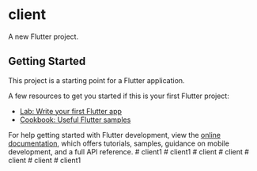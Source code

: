 # client

A new Flutter project.

## Getting Started

This project is a starting point for a Flutter application.

A few resources to get you started if this is your first Flutter project:

- [Lab: Write your first Flutter app](https://docs.flutter.dev/get-started/codelab)
- [Cookbook: Useful Flutter samples](https://docs.flutter.dev/cookbook)

For help getting started with Flutter development, view the
[online documentation](https://docs.flutter.dev/), which offers tutorials,
samples, guidance on mobile development, and a full API reference.
#   c l i e n t 1  
 #   c l i e n t 1  
 #   c l i e n t  
 #   c l i e n t  
 #   c l i e n t  
 #   c l i e n t  
 #   c l i e n t 1  
 